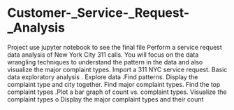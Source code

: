 # Customer-_Service-_Request-_Analysis
Project use jupyter notebook to see the final file Perform a service request data analysis of New York City 311 calls. You will focus on the data wrangling techniques to understand the pattern in the data and also visualize the major complaint types. Import a 311 NYC service request. Basic data exploratory analysis . Explore data .Find patterns. Display the complaint type and city together. Find major complaint types. Find the top complaint types .Plot a bar graph of count vs. complaint types. Visualize the complaint types o Display the major complaint types and their count
